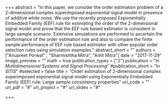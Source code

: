 +++
abstract = "In this paper, we consider the order estimation problem of a 2-dimensional complex superimposed exponential signal model in presence of additive white noise. We use the recently proposed Exponentially Embedded Family (EEF) rule for estimating the order of the 2-dimensional signal model and prove that the EEF rule based estimator is consistent in large sample scenario. Extensive simulations are performed to ascertain the performance of the order estimation rule and also to compare the finite sample performance of EEF rule based estimator with other popular order selection rules using simulation examples."
abstract_short = ""
authors = ["Anupreet Porwal" , "Sharmishtha Mitra", "Amit Mitra"]
date = "2017-11-29"
image_preview = ""
math = true
publication_types = ["2"]
publication = "In *Multidimensional Systems and Signal Processing*"
#publication_short = "In *SITIS*"
#selected = false
title = "Order estimation of 2-dimensional complex superimposed exponential signal model using Exponentially Embedded Family (EEF) rule: Large sample consistency properties"
url_code = ""
url_pdf = "#"
url_project = "#"
url_slides = "#"


+++


